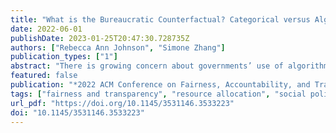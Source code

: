 ```yaml
---
title: "What is the Bureaucratic Counterfactual? Categorical versus Algorithmic Prioritization in U.S. Social Policy"
date: 2022-06-01
publishDate: 2023-01-25T20:47:30.728735Z
authors: ["Rebecca Ann Johnson", "Simone Zhang"]
publication_types: ["1"]
abstract: "There is growing concern about governments’ use of algorithms to make high-stakes decisions. While an early wave of research focused on algorithms that predict risk to allocate punishment and suspicion, a newer wave of research studies algorithms that predict “need” or “benefit” to target beneficial resources, such as ranking those experiencing homelessness by their need for housing. The present paper argues that existing research on the role of algorithms in social policy could benefit from a counterfactual perspective that asks: given that a social service bureaucracy needs to make some decision about whom to help, what status quo prioritization method would algorithms replace? While a large body of research contrasts human versus algorithmic decision-making, social service bureaucracies target help not by giving street-level bureaucrats full discretion. Instead, they primarily target help through pre-algorithmic, rule-based methods. In this paper, we outline social policy’s current status quo method—categorical prioritization—where decision-makers manually (1) decide which attributes of help seekers should give those help seekers priority, (2) simplify any continuous measures of need into categories (e.g., household income falls below a threshold), and (3) manually choose the decision rules that map categories to priority levels. We draw on novel data and quantitative and qualitative social science methods to outline categorical prioritization in two case studies of United States social policy: waitlists for scarce housing vouchers and K-12 school finance formulas. We outline three main differences between categorical and algorithmic prioritization: is the basis for prioritization formalized; what role does power play in prioritization; and are decision rules for priority manually chosen or inductively derived from a predictive model. Concluding, we show how the counterfactual perspective underscores both the understudied costs of categorical prioritization in social policy and the understudied potential of predictive algorithms to narrow inequalities."
featured: false
publication: "*2022 ACM Conference on Fairness, Accountability, and Transparency*"
tags: ["fairness and transparency", "resource allocation", "social policy"]
url_pdf: "https://doi.org/10.1145/3531146.3533223"
doi: "10.1145/3531146.3533223"
---
```


